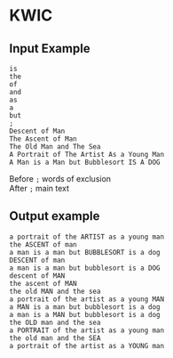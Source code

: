 # KWIC

## Input Example
`is`  
`the`  
`of`  
`and`  
`as`  
`a`  
`but`  
`;`  
`Descent of Man`  
`The Ascent of Man`  
`The Old Man and The Sea`  
`A Portrait of The Artist As a Young Man`  
`A Man is a Man but Bubblesort IS A DOG`

Before `;` words of exclusion  
After `;` main text

## Output example


`a portrait of the ARTIST as a young man`     
`the ASCENT of man`  
`a man is a man but BUBBLESORT is a dog`     
`DESCENT of man`  
`a man is a man but bubblesort is a DOG`   
`descent of MAN`   
`the ascent of MAN`   
`the old MAN and the sea`   
`a portrait of the artist as a young MAN`   
`a MAN is a man but bubblesort is a dog`   
`a man is a MAN but bubblesort is a dog`   
`the OLD man and the sea `  
`a PORTRAIT of the artist as a young man`   
`the old man and the SEA `  
`a portrait of the artist as a YOUNG man`  
